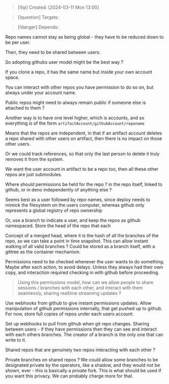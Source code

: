 
>[!tip] Created: [2024-03-11 Mon 13:00]

>[!question] Targets: 

>[!danger] Depends: 

Repo names cannot stay as being global - they have to be reduced down to be per user.

Then, they need to be shared between users.

So adopting githubs user model might be the best way ?

If you clone a repo, it has the same name but inside your own account space.

You can interact with other repos you have permission to do so on, but always under your account name.

Public repos might need to always remain public if someone else is attached to them ?

Another way is to have one level higher, which is accounts, and so everything is of the form `artifactAccount/githubAccount/reponame`

Means that the repos are independent, in that if an artifact account deletes a repo shared with other users on artifact, then there is no impact on those other users.

Or we could track references, so that only the last person to delete it truly removes it from the system.

We want the user account in artifact to be a repo too, then all these other repos are just submodules.

Where should permissions be held for the repo ? in the repo itself, linked to github, or in deno independently of anything else ?

Seems best as a user followed by repo names, since deploy needs to mimick the filesystem on the users computer, whereas github only represents a global registry of repo ownership

Or, use a branch to indicate a user, and keep the repos as github namespaced.
Store the head of the repo that each

Concept of a merged head, where it is the hash of all the branches of the repo, so we can take a point in time snapshot.  This can allow instant walking of all valid branches ?  Could be stored as a branch itself, with a gittree as the container mechanism.

Permissions need to be checked whenever the user wants to do something.  Maybe after each action, to avoid delays.  Unless they always had their own copy, and interaction required checking in with github before proceeding.

> Using this permissions model, how can we allow people to share sessions / branches with each other, and interact with them seamlessly, sharing realtime streaming updates ?

Use webhooks from github to give instant permissions updates.
Allow manipulation of github permissions internally, that get pushed up to github.
For now, store full copies of repos under each users account.

Set up webhooks to pull from github when git repo changes.
Sharing between users - if they have permissions then they can see and interact with each others branches.  The creator of a branch is the only one that can write to it.

Shared repos that are genuinely two repos interacting with each other ?

Private branches on shared repos ?  We could allow some branches to be designated private by the operators, like a shadow, and they would not be shown, ever - this is basically a private fork.  This is what should be used if you want this privacy.  We can probably charge more for that.  